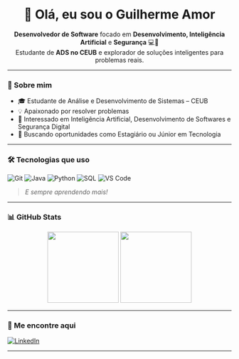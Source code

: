 <h1 align="center">👋 Olá, eu sou o Guilherme Amor</h1>

<p align="center">
  <b>Desenvolvedor de Software</b> focado em <b>Desenvolvimento, Inteligência Artificial</b> e <b>Segurança</b> 💻🔐<br>
  Estudante de <b>ADS no CEUB</b> e explorador de soluções inteligentes para problemas reais.
</p>

---

### 🚀 Sobre mim
- 🎓 Estudante de Análise e Desenvolvimento de Sistemas – CEUB
- 💡 Apaixonado por resolver problemas
- 🤖 Interessado em Inteligência Artificial,  Desenvolvimento de Softwares e Segurança Digital
- 📌 Buscando oportunidades como Estagiário ou Júnior em Tecnologia

---

### 🛠️ Tecnologias que uso

![Git](https://img.shields.io/badge/Git-F05032?style=for-the-badge&logo=git&logoColor=white)
![Java](https://img.shields.io/badge/Java-ED8B00?style=for-the-badge&logo=java&logoColor=white)
![Python](https://img.shields.io/badge/Python-3776AB?style=for-the-badge&logo=python&logoColor=white)
![SQL](https://img.shields.io/badge/SQL-4479A1?style=for-the-badge&logo=postgresql&logoColor=white)
![VS Code](https://img.shields.io/badge/VS%20Code-007ACC?style=for-the-badge&logo=visual-studio-code&logoColor=white)

> *E sempre aprendendo mais!*

---

### 📊 GitHub Stats

<div align="center">
  <img height="160em" src="https://github-readme-stats.vercel.app/api?username=GuilhermeAmor-Dev&show_icons=true&theme=dracula&count_private=true"/>
  <img height="160em" src="https://github-readme-stats.vercel.app/api/top-langs/?username=GuilhermeAmor-Dev&layout=compact&theme=dracula"/>
</div>

---

### 🔗 Me encontre aqui

[![LinkedIn](https://img.shields.io/badge/-LinkedIn-0A66C2?style=for-the-badge&logo=linkedin&logoColor=white)](https://www.linkedin.com/in/guilhermeamor)

---
